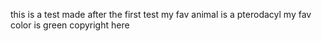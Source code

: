 this is a test made after the first test
my fav animal is a pterodacyl
my fav color is green
copyright here
